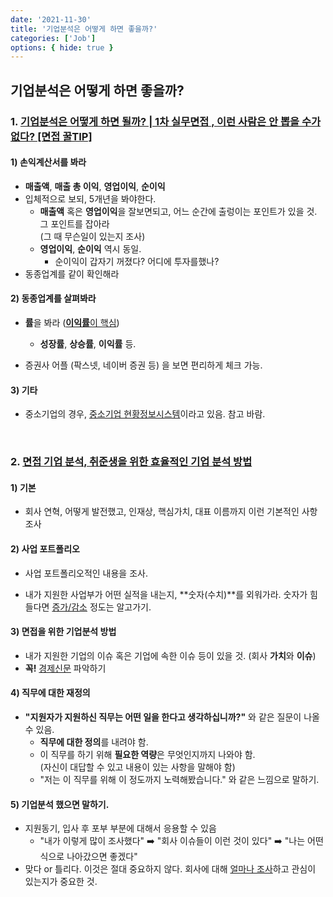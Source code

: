```yaml
---
date: '2021-11-30'
title: '기업분석은 어떻게 하면 좋을까?'
categories: ['Job']
options: { hide: true }
---
```


## 기업분석은 어떻게 하면 좋을까?

### 1. [기업분석은 어떻게 하면 될까? | 1차 실무면접 , 이런 사람은 안 뽑을 수가 없다? [면접 꿀TIP]](https://youtu.be/iXNvYk74GE8)

#### 1) 손익계산서를 봐라

- **매출액**, **매출 총 이익**, **영업이익**, **순이익**
- 입체적으로 보되, 5개년을 봐야한다.
  - **매출액** 혹은 **영업이익**을 잘보면되고, 어느 순간에 출렁이는 포인트가 있을 것. 그 포인트를 잡아라  
    (그 때 무슨일이 있는지 조사)
  - **영업이익**, **순이익** 역시 동일.
    - 순이익이 갑자기 꺼졌다? 어디에 투자를했나?
- 동종업계를 같이 확인해라



#### 2) 동종업계를 살펴봐라

- **률**을 봐라 (<u>**이익률**이 핵심</u>)
  - **성장률**, **상승률**, **이익률** 등.

- 증권사 어플 (팍스넷, 네이버 증권 등) 을 보면 편리하게 체크 가능.



#### 3) 기타

- 중소기업의 경우, <u>중소기업 현황정보시스템</u>이라고 있음. 참고 바람.

<br/>

### 2. [면접 기업 분석, 취준생을 위한 효율적인 기업 분석 방법](https://youtu.be/SwFAQiC_xqU)

#### 1) 기본

- 회사 연혁, 어떻게 발전했고, 인재상, 핵심가치, 대표 이름까지 이런 기본적인 사항 조사

  

#### 2) 사업 포트폴리오

- 사업 포트폴리오적인 내용을 조사.

- 내가 지원한 사업부가 어떤 실적을 내는지, **숫자(수치)**를 외워가라. 숫자가 힘들다면 <u>증가/감소</u> 정도는 알고가기.



#### 3) 면접을 위한 기업분석 방법

- 내가 지원한 기업의 이슈 혹은 기업에 속한 이슈 등이 있을 것.  (회사 **가치**와 **이슈**)
- **꼭!** <u>경제신문</u> 파악하기



#### 4) 직무에 대한 재정의

- **"**지원자가 지원하신 직무는 어떤 일을 한다고 생각하십니까?**"** 와 같은 질문이 나올 수 있음.
  - **직무에 대한 정의**를 내려야 함.
  - 이 직무를 하기 위해 **필요한 역량**은 무엇인지까지 나와야 함.  
    (자신이 대답할 수 있고 내용이 있는 사항을 말해야 함)
  - "저는 이 직무를 위해 이 정도까지 노력해봤습니다." 와 같은 느낌으로 말하기. 



#### 5) 기업분석 했으면 말하기.

- 지원동기, 입사 후 포부 부분에 대해서 응용할 수 있음
  - "내가 이렇게 많이 조사했다" ➡️  "회사 이슈들이 이런 것이 있다" ➡️ "나는 어떤 식으로 나아갔으면 좋겠다"
- 맞다 or 틀리다. 이것은 절대 중요하지 않다. 회사에 대해 <u>얼마나 조사</u>하고 관심이 있는지가 중요한 것.

